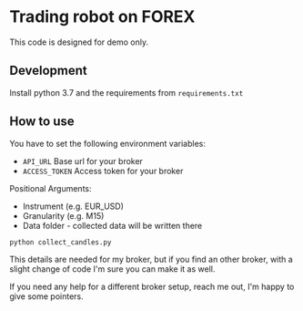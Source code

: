 # Trading robot on FOREX

This code is designed for demo only.

## Development

Install python 3.7 and the requirements from `requirements.txt`

## How to use

You have to set the following environment variables:
- `API_URL` Base url for your broker
- `ACCESS_TOKEN` Access token for your broker

Positional Arguments:
- Instrument (e.g. EUR_USD)
- Granularity (e.g. M15)
- Data folder - collected data will be written there

```shell
python collect_candles.py 
```

This details are needed for my broker, but if you find
an other broker, with a slight change of code I'm sure you can make it as well.

If you need any help for a different broker setup, reach me out,
I'm happy to give some pointers.
